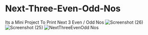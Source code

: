 # Next-Three-Even-Odd-Nos
Its a Mini Project To Print Next 3 Even / Odd Nos 
![Screenshot (26)](https://github.com/user-attachments/assets/f86aca68-f87b-4c31-a18a-9813607e0ee6)
![Screenshot (25)](https://github.com/user-attachments/assets/ecfe5676-28de-467a-9966-9cc2a5c35769)
![NextThreeEvenOdd Nos](https://github.com/user-attachments/assets/e6615bab-0ccb-4933-bbb0-295df9681055)
